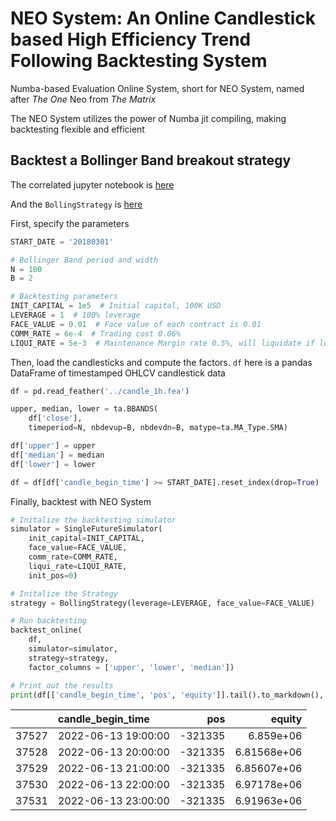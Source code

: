 # NEO System: An Online Candlestick based High Efficiency Trend Following Backtesting System

Numba-based Evaluation Online System, short for NEO System, named after *The One* Neo from *The Matrix*

The NEO System utilizes the power of Numba jit compiling, making backtesting flexible and efficient

## Backtest a Bollinger Band breakout strategy

The correlated jupyter notebook is [here](https://github.com/lostleaf/neo_trend_backtesting/blob/master/strategy_example/boll.ipynb)

And the `BollingStrategy` is [here](https://github.com/lostleaf/neo_trend_backtesting/blob/master/strategy_example/bolling.py)

First, specify the parameters

``` python
START_DATE = '20180301'

# Bollinger Band period and width
N = 100
B = 2

# Backtesting parameters
INIT_CAPITAL = 1e5  # Initial capital, 100K USD
LEVERAGE = 1  # 100% leverage
FACE_VALUE = 0.01  # Face value of each contract is 0.01
COMM_RATE = 6e-4  # Trading cost 0.06%
LIQUI_RATE = 5e-3  # Maintenance Margin rate 0.5%, will liquidate if lower
```

Then, load the candlesticks and compute the factors. `df` here is a pandas DataFrame of timestamped OHLCV candlestick data

``` python
df = pd.read_feather('../candle_1h.fea')

upper, median, lower = ta.BBANDS(
    df['close'], 
    timeperiod=N, nbdevup=B, nbdevdn=B, matype=ta.MA_Type.SMA)

df['upper'] = upper
df['median'] = median
df['lower'] = lower

df = df[df['candle_begin_time'] >= START_DATE].reset_index(drop=True)
```

Finally, backtest with NEO System

``` python
# Initalize the backtesting simulator
simulator = SingleFutureSimulator(
    init_capital=INIT_CAPITAL, 
    face_value=FACE_VALUE, 
    comm_rate=COMM_RATE, 
    liqui_rate=LIQUI_RATE, 
    init_pos=0)

# Initalize the Strategy
strategy = BollingStrategy(leverage=LEVERAGE, face_value=FACE_VALUE)

# Run backtesting
backtest_online(
    df, 
    simulator=simulator,
    strategy=strategy,
    factor_columns = ['upper', 'lower', 'median'])

# Print out the results
print(df[['candle_begin_time', 'pos', 'equity']].tail().to_markdown(), '\n')
```

|       | candle_begin_time   |     pos |      equity |
|------:|:--------------------|--------:|------------:|
| 37527 | 2022-06-13 19:00:00 | -321335 | 6.859e+06   |
| 37528 | 2022-06-13 20:00:00 | -321335 | 6.81568e+06 |
| 37529 | 2022-06-13 21:00:00 | -321335 | 6.85607e+06 |
| 37530 | 2022-06-13 22:00:00 | -321335 | 6.97178e+06 |
| 37531 | 2022-06-13 23:00:00 | -321335 | 6.91963e+06 | 
